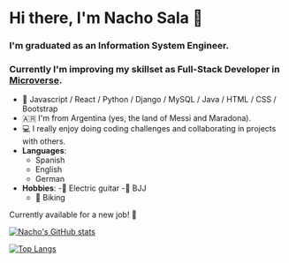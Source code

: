 # Hi there, I'm Nacho Sala 👋

### I'm graduated as an Information System Engineer. 
### Currently I'm improving my skillset as Full-Stack Developer in [Microverse](https://www.microverse.org/).

* 📖 Javascript / React / Python / Django / MySQL / Java / HTML / CSS / Bootstrap 
* 🇦🇷 I'm from Argentina (yes, the land of Messi and Maradona).
* 💻 I really enjoy doing coding challenges and collaborating in projects with others.
* **Languages**: 
  - Spanish 
  - English
  - German
* **Hobbies**: 
  -🎸 Electric guitar 
  -🥋 BJJ 
  - 🚴 Biking

Currently available for a new job! 💪

[![Nacho's GitHub stats](https://github-readme-stats.vercel.app/api?username=nachosala89&count_private=true&show_icons=true&theme=dark)](https://github.com/anuraghazra/github-readme-stats)

[![Top Langs](https://github-readme-stats.vercel.app/api/top-langs/?username=nachosala89&langs_count=4&theme=dark&layout=compact)](https://github.com/anuraghazra/github-readme-stats)
